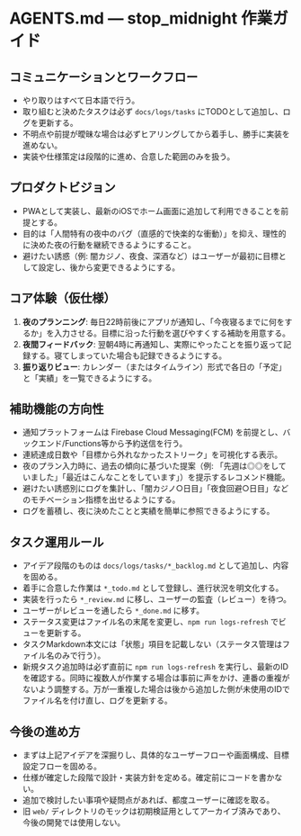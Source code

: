 # AGENTS.md — stop_midnight 作業ガイド

## コミュニケーションとワークフロー
- やり取りはすべて日本語で行う。
- 取り組むと決めたタスクは必ず `docs/logs/tasks` にTODOとして追加し、ログを更新する。
- 不明点や前提が曖昧な場合は必ずヒアリングしてから着手し、勝手に実装を進めない。
- 実装や仕様策定は段階的に進め、合意した範囲のみを扱う。

## プロダクトビジョン
- PWAとして実装し、最新のiOSでホーム画面に追加して利用できることを前提とする。
- 目的は「人間特有の夜中のバグ（直感的で快楽的な衝動）」を抑え、理性的に決めた夜の行動を継続できるようにすること。
- 避けたい誘惑（例: 闇カジノ、夜食、深酒など）はユーザーが最初に目標として設定し、後から変更できるようにする。

## コア体験（仮仕様）
1. **夜のプランニング**: 毎日22時前後にアプリが通知し、「今夜寝るまでに何をするか」を入力させる。目標に沿った行動を選びやすくする補助を用意する。
2. **夜間フィードバック**: 翌朝4時に再通知し、実際にやったことを振り返って記録する。寝てしまっていた場合も記録できるようにする。
3. **振り返りビュー**: カレンダー（またはタイムライン）形式で各日の「予定」と「実績」を一覧できるようにする。

## 補助機能の方向性
- 通知プラットフォームは Firebase Cloud Messaging(FCM) を前提とし、バックエンド/Functions等から予約送信を行う。
- 連続達成日数や「目標から外れなかったストリーク」を可視化する表示。
- 夜のプラン入力時に、過去の傾向に基づいた提案（例: 「先週は◎◎をしていました」「最近はこんなことをしています」）を提示するレコメンド機能。
- 避けたい誘惑別にログを集計し、「闇カジノ○日目」「夜食回避○日目」などのモチベーション指標を出せるようにする。
- ログを蓄積し、夜に決めたことと実績を簡単に参照できるようにする。


## タスク運用ルール
- アイデア段階のものは `docs/logs/tasks/*_backlog.md` として追加し、内容を固める。
- 着手に合意した作業は `*_todo.md` として登録し、進行状況を明文化する。
- 実装を行ったら `*_review.md` に移し、ユーザーの監査（レビュー）を待つ。
- ユーザーがレビューを通したら `*_done.md` に移す。
- ステータス変更はファイル名の末尾を変更し、`npm run logs-refresh` でビューを更新する。
- タスクMarkdown本文には「状態」項目を記載しない（ステータス管理はファイル名のみで行う）。
- 新規タスク追加時は必ず直前に `npm run logs-refresh` を実行し、最新のIDを確認する。同時に複数人が作業する場合は事前に声をかけ、連番の重複がないよう調整する。万が一重複した場合は後から追加した側が未使用のIDでファイル名を付け直し、ログを更新する。

## 今後の進め方
- まずは上記アイデアを深掘りし、具体的なユーザーフローや画面構成、目標設定フローを固める。
- 仕様が確定した段階で設計・実装方針を定める。確定前にコードを書かない。
- 追加で検討したい事項や疑問点があれば、都度ユーザーに確認を取る。
- 旧 `web/` ディレクトリのモックは初期検証用としてアーカイブ済みであり、今後の開発では使用しない。
